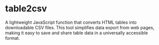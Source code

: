 # table2csv
A lightweight JavaScript function that converts HTML tables into downloadable CSV files. This tool simplifies data export from web pages, making it easy to save and share table data in a universally accessible format. 
